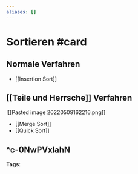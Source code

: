 ```yaml
---
aliases: []
---
```


# Sortieren #card
## Normale Verfahren
- [[Insertion Sort]]
## [[Teile und Herrsche]] Verfahren
![[Pasted image 20220509162216.png]]
- [[Merge Sort]]
- [[Quick Sort]]

^c-0NwPVxlahN
---
**Tags**: 